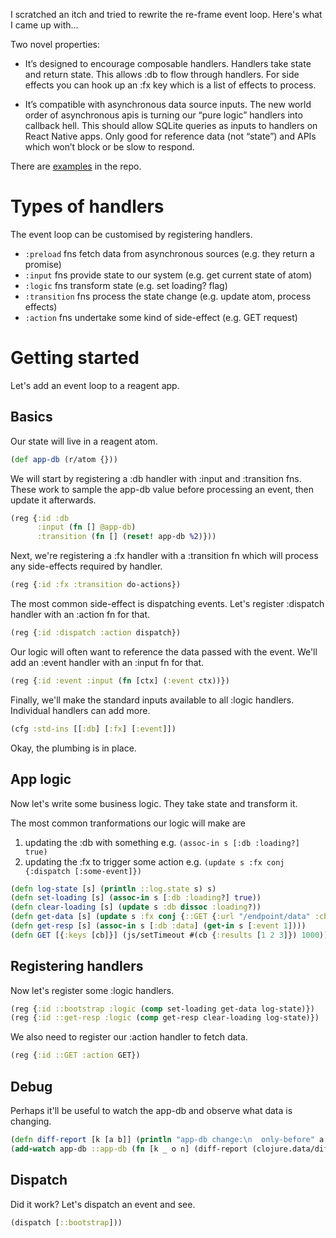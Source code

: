 I scratched an itch and tried to rewrite the re-frame event loop.  Here's what I came up with...

Two novel properties:

* It’s designed to encourage composable handlers.  Handlers take state and return state.  This allows :db to flow through handlers.  For side effects you can hook up an :fx key which is a list of effects to process.

* It’s compatible with asynchronous data source inputs.  The new world order of asynchronous apis is turning our “pure logic” handlers into callback hell.  This should allow SQLite queries as inputs to handlers on React Native apps.  Only good for reference data (not “state”) and APIs which won’t block or be slow to respond.

There are [examples](./examples/example/) in the repo.

# Types of handlers

The event loop can be customised by registering handlers.

* `:preload` fns fetch data from asynchronous sources (e.g. they return a promise)
* `:input` fns provide state to our system (e.g. get current state of atom)
* `:logic` fns transform state (e.g. set loading? flag)
* `:transition` fns process the state change (e.g. update atom, process effects)
* `:action` fns undertake some kind of side-effect (e.g. GET request)  

# Getting started
Let's add an event loop to a reagent app.

## Basics
Our state will live in a reagent atom.
```cljs
(def app-db (r/atom {}))
```

We will start by registering a :db handler with :input and :transition fns.  These work to sample the app-db value before processing an event, then update it afterwards.
```cljs
(reg {:id :db
      :input (fn [] @app-db) 
      :transition (fn [] (reset! app-db %2)}))
```

Next, we're registering a :fx handler with a :transition fn which will process any side-effects required by handler.
```cljs
(reg {:id :fx :transition do-actions})
```

The most common side-effect is dispatching events.  Let's register :dispatch handler with an :action fn for that.

```cljs
(reg {:id :dispatch :action dispatch})
```

Our logic will often want to reference the data passed with the event.  We'll add an :event handler with an :input fn for that.
```cljs
(reg {:id :event :input (fn [ctx] (:event ctx))})
```

Finally, we'll make the standard inputs available to all :logic handlers.  Individual handlers can add more.
```cljs
(cfg :std-ins [[:db] [:fx] [:event]])
```

Okay, the plumbing is in place.

## App logic

Now let's write some business logic.  They take state and transform it.

The most common tranformations our logic will make are
 1. updating the :db with something e.g. `(assoc-in s [:db :loading?] true)` 
 2. updating the :fx to trigger some action e.g. `(update s :fx conj {:dispatch [:some-event]})`

```cljs
(defn log-state [s] (println ::log.state s) s)
(defn set-loading [s] (assoc-in s [:db :loading?] true))
(defn clear-loading [s] (update s :db dissoc :loading?))
(defn get-data [s] (update s :fx conj {::GET {:url "/endpoint/data" :cb #(dispatch [::get-resp %])}}))
(defn get-resp [s] (assoc-in s [:db :data] (get-in s [:event 1])))
(defn GET [{:keys [cb]}] (js/setTimeout #(cb {:results [1 2 3]}) 1000))
```

## Registering handlers
Now let's register some :logic handlers.  

```cljs
(reg {:id ::bootstrap :logic (comp set-loading get-data log-state)})
(reg {:id ::get-resp :logic (comp get-resp clear-loading log-state)})
```

We also need to register our :action handler to fetch data.
```cljs
(reg {:id ::GET :action GET})
```

## Debug
Perhaps it'll be useful to watch the app-db and observe what data is changing.

```cljs
(defn diff-report [k [a b]] (println "app-db change:\n  only-before" a "\n  only-after" b))
(add-watch app-db ::app-db (fn [k _ o n] (diff-report (clojure.data/diff o n))))
```

## Dispatch
Did it work?  Let's dispatch an event and see.

```cljs
(dispatch [::bootstrap]))
```